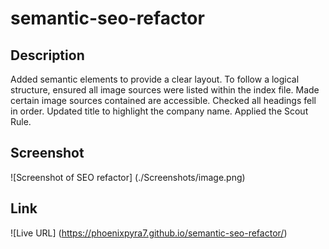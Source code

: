 # semantic-seo-refactor

## Description

Added semantic elements to provide a clear layout. To follow a logical structure, ensured all image sources were listed within the index file. Made certain image sources contained are accessible. Checked all headings fell in order. Updated title to highlight the company name. Applied the Scout Rule. 

## Screenshot

![Screenshot of SEO refactor] (./Screenshots/image.png)




## Link 

![Live URL] (https://phoenixpyra7.github.io/semantic-seo-refactor/)

